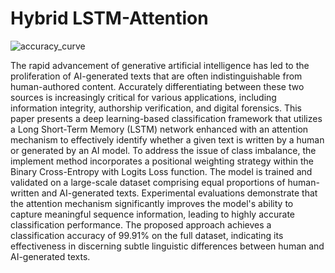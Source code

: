 # Hybrid LSTM-Attention
![accuracy_curve](https://github.com/user-attachments/assets/66079223-77b4-42de-ab26-a376d50be755)

The rapid advancement of generative artificial intelligence has led to the proliferation of AI-generated texts that are often indistinguishable from human-authored content. Accurately differentiating between these two sources is increasingly critical for various applications, including information integrity, authorship verification, and digital forensics. This paper presents a deep learning-based classification framework that utilizes a Long Short-Term Memory (LSTM) network enhanced with an attention mechanism to effectively identify whether a given text is written by a human or generated by an AI model. To address the issue of class imbalance, the implement method incorporates a positional weighting strategy within the Binary Cross-Entropy with Logits Loss function. The model is trained and validated on a large-scale dataset comprising equal proportions of human-written and AI-generated texts. Experimental evaluations demonstrate that the attention mechanism significantly improves the model's ability to capture meaningful sequence information, leading to highly accurate classification performance. The proposed approach achieves a classification accuracy of 99.91% on the full dataset, indicating its effectiveness in discerning subtle linguistic differences between human and AI-generated texts.
